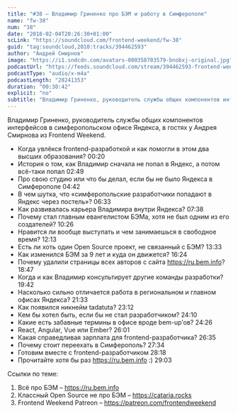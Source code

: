 ```yaml
---
title: "#38 – Владимир Гриненко про БЭМ и работу в Симферополе"
name: "fw-38"
num: "38"
date: "2018-02-04T20:26:30+01:00"
scLink: "https://soundcloud.com/frontend-weekend/fw-38"
guid: "tag:soundcloud,2010:tracks/394462593"
author: "Андрей Смирнов"
image: "https://i1.sndcdn.com/avatars-000358703579-bnobxj-original.jpg"
podcastUrl: "https://feeds.soundcloud.com/stream/394462593-frontend-weekend-fw-38.m4a"
podcastType: "audio/x-m4a"
podcastLength: "28241353"
duration: "00:30:42"
explicit: "no"
subtitle: "Владимир Гриненко, руководитель службы общих компонентов интерфейсов в симферопольском офисе Яндекса, в гостях у Андрея Смирнова из Frontend Weekend. "
---
```

Владимир Гриненко, руководитель службы общих компонентов интерфейсов в симферопольском офисе Яндекса, в гостях у Андрея Смирнова из Frontend Weekend. 

- Когда увлёкся frontend-разработкой и как помогли в этом два высших образования? 00:20
- История о том, как Владимир сначала не попал в Яндекс, а потом всё-таки попал 02:49
- Про свою студию или что бы делал, если бы не было Яндекса в Симферополе 04:42
- В чем шутка, что «симферопольские разработчики попадают в Яндекс через постель»? 06:33
- Как развивалась карьера Владимира внутри Яндекса? 07:38
- Почему стал главным евангелистом БЭМа, хотя не был одним из его создателей? 10:26
- Нравится ли вообще выступать и чем занимаешься в свободное время? 12:13
- Есть ли хоть один Open Source проект, не связанный с БЭМ? 13:33
- Как изменился БЭМ за 9 лет и куда он движется? 16:24
- Почему удалили страницы всех авторов с сайта https://ru.bem.info? 18:47
- Когда и как Владимир консультирует другие команды разработки? 19:42
- Насколько сильно отличается работа в региональном и главном офисах Яндекса? 21:33
- Как появился никнейм tadatuta? 23:12
- Кем бы хотел быть, если бы не стал разработчиком? 24:10
- Какие есть забавные термины в офисе вроде bem-up’ов? 24:26
- React, Angular, Vue или Ember? 26:01
- Какая справедливая зарплата для frontend-разработчика? 26:35
- Почему стоит переехать в Симферополь? 27:34
- Готовим вместе с frontend-разработчиком 28:18
- Прочитайте хотя бы раз https://ru.bem.info :) 29:03

Ссылки по теме:
1) Всё про БЭМ – https://ru.bem.info
2) Классный Open Source не про БЭМ – https://cataria.rocks
3) Frontend Weekend Patreon – https://patreon.com/frontendweekend